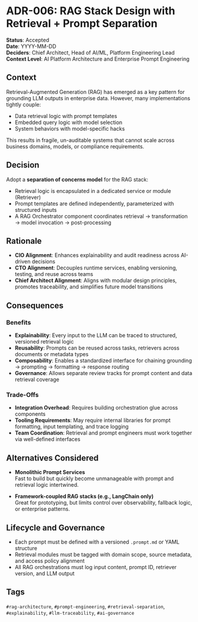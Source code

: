 # ADR-006: RAG Stack Design with Retrieval + Prompt Separation

**Status**: Accepted  
**Date**: YYYY-MM-DD  
**Deciders**: Chief Architect, Head of AI/ML, Platform Engineering Lead  
**Context Level**: AI Platform Architecture and Enterprise Prompt Engineering

## Context

Retrieval-Augmented Generation (RAG) has emerged as a key pattern for grounding LLM outputs in enterprise data. However, many implementations tightly couple:

- Data retrieval logic with prompt templates  
- Embedded query logic with model selection  
- System behaviors with model-specific hacks

This results in fragile, un-auditable systems that cannot scale across business domains, models, or compliance requirements.

## Decision

Adopt a **separation of concerns model** for the RAG stack:

- Retrieval logic is encapsulated in a dedicated service or module (Retriever)
- Prompt templates are defined independently, parameterized with structured inputs
- A RAG Orchestrator component coordinates retrieval → transformation → model invocation → post-processing

## Rationale

- **CIO Alignment**: Enhances explainability and audit readiness across AI-driven decisions  
- **CTO Alignment**: Decouples runtime services, enabling versioning, testing, and reuse across teams  
- **Chief Architect Alignment**: Aligns with modular design principles, promotes traceability, and simplifies future model transitions

## Consequences

### Benefits

- **Explainability**: Every input to the LLM can be traced to structured, versioned retrieval logic  
- **Reusability**: Prompts can be reused across tasks, retrievers across documents or metadata types  
- **Composability**: Enables a standardized interface for chaining grounding → prompting → formatting → response routing  
- **Governance**: Allows separate review tracks for prompt content and data retrieval coverage

### Trade-Offs

- **Integration Overhead**: Requires building orchestration glue across components  
- **Tooling Requirements**: May require internal libraries for prompt formatting, input templating, and trace logging  
- **Team Coordination**: Retrieval and prompt engineers must work together via well-defined interfaces

## Alternatives Considered

- **Monolithic Prompt Services**  
  Fast to build but quickly become unmanageable with prompt and retrieval logic intertwined.

- **Framework-coupled RAG stacks (e.g., LangChain only)**  
  Great for prototyping, but limits control over observability, fallback logic, or enterprise patterns.

## Lifecycle and Governance

- Each prompt must be defined with a versioned `.prompt.md` or YAML structure  
- Retrieval modules must be tagged with domain scope, source metadata, and access policy alignment  
- All RAG orchestrations must log input content, prompt ID, retriever version, and LLM output

## Tags

`#rag-architecture`, `#prompt-engineering`, `#retrieval-separation`, `#explainability`, `#llm-traceability`, `#ai-governance`
